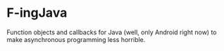 F-ingJava
=========

Function objects and callbacks for Java (well, only Android right now)
to make asynchronous programming less horrible.